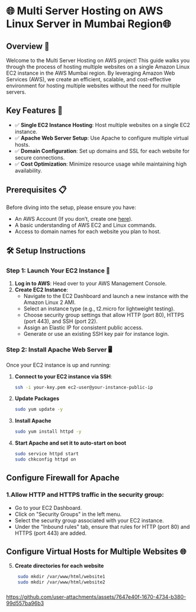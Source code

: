 # 🌐 Multi Server Hosting on AWS Linux Server in Mumbai Region🌐

## Overview 🚀
Welcome to the Multi Server Hosting on AWS project! This guide walks you through the process of hosting multiple websites on a single Amazon Linux EC2 instance in the AWS Mumbai region. By leveraging Amazon Web Services (AWS), we create an efficient, scalable, and cost-effective environment for hosting multiple websites without the need for multiple servers.

## Key Features 🔑
- ✅ **Single EC2 Instance Hosting**: Host multiple websites on a single EC2 instance.
- ✅ **Apache Web Server Setup**: Use Apache to configure multiple virtual hosts.
- ✅ **Domain Configuration**: Set up domains and SSL for each website for secure connections.
- ✅ **Cost Optimization**: Minimize resource usage while maintaining high availability.

## Prerequisites 📋
Before diving into the setup, please ensure you have:
- An AWS Account (If you don’t, create one [here](https://aws.amazon.com/)).
- A basic understanding of AWS EC2 and Linux commands.
- Access to domain names for each website you plan to host.

## 🛠️ Setup Instructions

### Step 1: Launch Your EC2 Instance 🚀
1. **Log in to AWS**: Head over to your AWS Management Console.
2. **Create EC2 Instance**:
   - Navigate to the EC2 Dashboard and launch a new instance with the Amazon Linux 2 AMI.
   - Select an instance type (e.g., t2.micro for lightweight testing).
   - Choose security group settings that allow HTTP (port 80), HTTPS (port 443), and SSH (port 22).
   - Assign an Elastic IP for consistent public access.
   - Generate or use an existing SSH key pair for instance login.

### Step 2: Install Apache Web Server 🖥️
Once your EC2 instance is up and running:
1. **Connect to your EC2 instance via SSH**:
   ```bash
   ssh -i your-key.pem ec2-user@your-instance-public-ip
2. **Update Packages**
   ```bash
   sudo yum update -y
3. **Install Apache**
   ```bash
   sudo yum install httpd -y
4. **Start Apache and set it to auto-start on boot**
   ```bash
   sudo service httpd start
   sudo chkconfig httpd on

## Configure Firewall for Apache
### 1.Allow HTTP and HTTPS traffic in the security group:
 - Go to your EC2 Dashboard.
 - Click on "Security Groups" in the left menu.
 - Select the security group associated with your EC2 instance.
 - Under the "Inbound rules" tab, ensure that rules for HTTP (port 80) and HTTPS (port 443) are added.

## Configure Virtual Hosts for Multiple Websites 🌐
5. **Create directories for each website**
   ``` bash
    sudo mkdir /var/www/html/website1
    sudo mkdir /var/www/html/website2

###



https://github.com/user-attachments/assets/7647e40f-1670-4734-b380-99d557ba96b3


